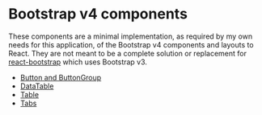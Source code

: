 # Bootstrap v4 components

These components are a minimal implementation, as required by my own needs for this application, of the Bootstrap v4 components and layouts to React. They are not meant to be a complete solution or replacement for [react-bootstrap](https://react-bootstrap.github.io/) which uses Bootstrap v3.

* [Button and ButtonGroup](src/Button/Readme.md)
* [DataTable](src/DataTable/Readme.md)
* [Table](src/Table/Readme.md)
* [Tabs](src/Tabs/Readme.md)
